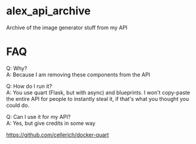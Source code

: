 # alex_api_archive
Archive of the image generator stuff from my API

# FAQ
Q: Why?<br>
A: Because I am removing these components from the API

Q: How do I run it?<br>
A: You use quart (Flask, but with async) and blueprints. I won't copy-paste the entire API for people to instantly steal it, if that's what you thought you could do.

Q: Can I use it for my API?<br>
A: Yes, but give credits in some way


https://github.com/cellerich/docker-quart
